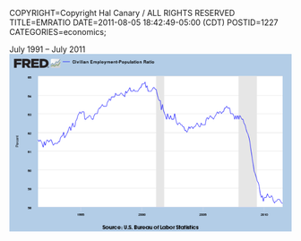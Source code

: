 COPYRIGHT=Copyright Hal Canary / ALL RIGHTS RESERVED
TITLE=EMRATIO
DATE=2011-08-05 18:42:49-05:00 (CDT)
POSTID=1227
CATEGORIES=economics;

July 1991 – July 2011  
[![graph of EMRATIO over time](/images/a019bf027dcc8694e655d03e007a49c1e81c572a.png)](http://research.stlouisfed.org/fred2/graph/?g=1rw)
